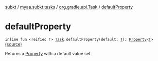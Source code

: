 [subkt](../../index.md) / [myaa.subkt.tasks](../index.md) / [org.gradle.api.Task](index.md) / [defaultProperty](./default-property.md)

# defaultProperty

`inline fun <reified T> `[`Task`](https://docs.gradle.org/current/javadoc/org/gradle/api/Task.html)`.defaultProperty(default: `[`T`](default-property.md#T)`): `[`Property`](https://docs.gradle.org/current/javadoc/org/gradle/api/provider/Property.html)`<`[`T`](default-property.md#T)`>` [(source)](https://github.com/Myaamori/SubKt/blob/0.1.10/src/main/kotlin/myaa/subkt/tasks/tasks.kt#L572)

Returns a [Property](https://docs.gradle.org/current/javadoc/org/gradle/api/provider/Property.html) with a default value set.


